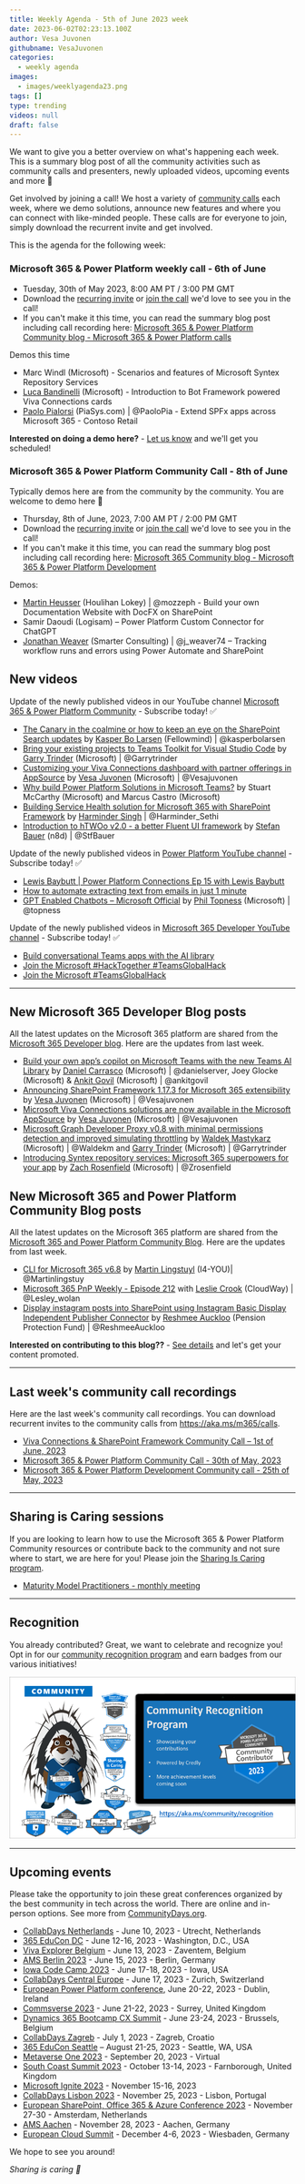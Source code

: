 ```yaml
---
title: Weekly Agenda - 5th of June 2023 week
date: 2023-06-02T02:23:13.100Z
author: Vesa Juvonen
githubname: VesaJuvonen
categories:
  - weekly agenda
images:
  - images/weeklyagenda23.png
tags: []
type: trending
videos: null
draft: false
---
```


We want to give you a better overview on what's happening each week. This is a summary blog post of all the community activities such as community calls and presenters, newly uploaded videos, upcoming events and more 🚀

Get involved by joining a call! We host a variety of [community calls](https://aka.ms/community/calls) each week, where we demo solutions, announce new features and where you can connect with like-minded people. These calls are for everyone to join, simply download the recurrent invite and get involved.

This is the agenda for the following week:

### Microsoft 365 & Power Platform weekly call - 6th of June

* Tuesday, 30th of May 2023, 8:00 AM PT / 3:00 PM GMT
* Download the [recurring invite](https://aka.ms/m365-dev-call) or [join the call](https://aka.ms/m365-dev-call-join) we'd love to see you in the call!
* If you can't make it this time, you can read the summary blog post including call recording here: [Microsoft 365 & Power Platform Community blog - Microsoft 365 & Power Platform calls](https://pnp.github.io/blog/categories/microsoft-365-platform-call/)

Demos this time

* Marc Windl (Microsoft) - Scenarios and features of Microsoft Syntex Repository Services
* [Luca Bandinelli](https://github.com/lucaband) (Microsoft) - Introduction to Bot Framework powered Viva Connections cards
* [Paolo Pialorsi](https://twitter.com/PaoloPia) (PiaSys.com) | @PaoloPia - Extend SPFx apps across Microsoft 365 - Contoso Retail

**Interested on doing a demo here?** - [Let us know](https://aka.ms/community/request/demo) and we'll get you scheduled!

### Microsoft 365 & Power Platform Community Call - 8th of June

Typically demos here are from the community by the community. You are welcome to demo here 👋

* Thursday, 8th of June, 2023, 7:00 AM PT / 2:00 PM GMT
* Download the [recurring invite](https://aka.ms/spdev-sig-call) or [join the call](https://aka.ms/spdev-sig-call-join) we'd love to see you in the call!
* If you can't make it this time, you can read the summary blog post including call recording here: [Microsoft 365 Community blog - Microsoft 365 & Power Platform Development](https://pnp.github.io/blog/categories/microsoft-365-and-power-platform-development-community-call/)

Demos: 

* [Martin Heusser](https://twitter.com/mozzeph) (Houlihan Lokey) | @mozzeph - Build your own Documentation Website with DocFX on SharePoint
* Samir Daoudi (Logisam) – Power Platform Custom Connector for ChatGPT
* [Jonathan Weaver](https://twitter.com/j_weaver74) (Smarter Consulting) | @j_weaver74 – Tracking workflow runs and errors using Power Automate and SharePoint 


## New videos 

Update of the newly published videos in our YouTube channel [Microsoft 365 & Power Platform Community](https://www.youtube.com/channel/UC_mKdhw-V6CeCM7gTo_Iy7w) - Subscribe today! ✅

* [The Canary in the coalmine or how to keep an eye on the SharePoint Search updates](https://www.youtube.com/watch?v=WWh6qF4UlJU) by [Kasper Bo Larsen](https://twitter.com/kasperbolarsen) (Fellowmind) | @kasperbolarsen  
* [Bring your existing projects to Teams Toolkit for Visual Studio Code](https://www.youtube.com/watch?v=xp8Mev6l3Qg) by [Garry Trinder](https://twitter.com/garrytrinder) (Microsoft) | @Garrytrinder
* [Customizing your Viva Connections dashboard with partner offerings in AppSource](https://www.youtube.com/watch?v=8wvJRtt-Sdk) by [Vesa Juvonen](https://twitter.com/vesajuvonen) (Microsoft) | @Vesajuvonen
* [Why build Power Platform Solutions in Microsoft Teams?](https://www.youtube.com/watch?v=AtW0kW-rzhU) by Stuart McCarthy (Microsoft) and Marcus Castro (Microsoft) 
* [Building Service Health solution for Microsoft 365 with SharePoint Framework](https://www.youtube.com/watch?v=uofMbYeLJfs) by [Harminder Singh](https://twitter.com/Harminder_Sethi) | @Harminder_Sethi
* [Introduction to hTWOo v2.0 - a better Fluent UI framework](https://www.youtube.com/watch?v=_W09-BGsQEo) by [Stefan Bauer](https://twitter.com/StfBauer) (n8d) | @StfBauer


Update of the newly published videos in [Power Platform YouTube channel](https://www.youtube.com/@mspowerplatform) - Subscribe today! ✅

* [Lewis Baybutt | Power Platform Connections Ep 15 with Lewis Baybutt](https://www.youtube.com/watch?v=BOwTYzfxZvo)
* [How to automate extracting text from emails in just 1 minute](https://www.youtube.com/watch?v=UchRykL7me8)
* [GPT Enabled Chatbots – Microsoft Official](https://www.youtube.com/watch?v=DvXO_Q3MrZA) by [Phil Topness](https://twitter.com/topness) (Microsoft) | @topness

Update of the newly published videos in [Microsoft 365 Developer YouTube channel](https://www.youtube.com/@Microsoft365Developer) - Subscribe today! ✅

* [Build conversational Teams apps with the AI library](https://www.youtube.com/watch?v=HWTTm58jg9A)
* [Join the Microsoft #HackTogether #TeamsGlobalHack](https://www.youtube.com/shorts/j3BvIetfSkM)
* [Join the Microsoft #TeamsGlobalHack](https://www.youtube.com/shorts/TCjWqcQkj7w)

---

## New Microsoft 365 Developer Blog posts

All the latest updates on the Microsoft 365 platform are shared from the [Microsoft 365 Developer blog](https://devblogs.microsoft.com/microsoft365dev/). Here are the updates from last week.

* [Build your own app’s copilot on Microsoft Teams with the new Teams AI Library](https://devblogs.microsoft.com/microsoft365dev/build-your-own-apps-copilot-on-microsoft-teams-with-the-new-teams-ai-library/) by [Daniel Carrasco](https://twitter.com/danielserver) (Microsoft) | @danielserver, Joey Glocke (Microsoft) & [Ankit Govil](https://twitter.com/ankitgovil) (Microsoft) | @ankitgovil
* [Announcing SharePoint Framework 1.17.3 for Microsoft 365 extensibility](https://devblogs.microsoft.com/microsoft365dev/announcing-sharepoint-framework-1-17-3-for-microsoft-365-extensibility/) by [Vesa Juvonen](https://twitter.com/vesajuvonen) (Microsoft) | @Vesajuvonen
* [Microsoft Viva Connections solutions are now available in the Microsoft AppSource](https://devblogs.microsoft.com/microsoft365dev/viva-connections-solutions-are-now-available-in-the-microsoft-appsource/) by [Vesa Juvonen](https://twitter.com/vesajuvonen) (Microsoft) | @Vesajuvonen
* [Microsoft Graph Developer Proxy v0.8 with minimal permissions detection and improved simulating throttling](https://devblogs.microsoft.com/microsoft365dev/microsoft-graph-developer-proxy-v0-8-with-minimal-permissions-detection-and-improved-simulating-throttling/) by [Waldek Mastykarz](https://twitter.com/waldekm) (Microsoft) | @Waldekm and [Garry Trinder](https://twitter.com/garrytrinder) (Microsoft) | @Garrytrinder
* [Introducing Syntex repository services: Microsoft 365 superpowers for your app](https://devblogs.microsoft.com/microsoft365dev/introducing-syntex-repository-services-microsoft-365-superpowers-for-your-app/) by [Zach Rosenfield](https://twitter.com/Zrosenfield) (Microsoft) | @Zrosenfield


## New Microsoft 365 and Power Platform Community Blog posts

All the latest updates on the Microsoft 365 platform are shared from the [Microsoft 365 and Power Platform Community Blog](https://pnp.github.io/blog/). Here are the updates from last week.

* [CLI for Microsoft 365 v6.8](https://pnp.github.io/blog/cli-for-microsoft-365/cli-for-microsoft-365-v6-8/) by [Martin Lingstuyl](https://twitter.com/martinlingstuyl) (I4-YOU)| @Martinlingstuy
* [Microsoft 365 PnP Weekly - Episode 212](https://pnp.github.io/blog/microsoft-365-pnp-weekly/episode-212/) with [Leslie Crook](https://twitter.com/Lesley_wolan) (CloudWay) | @Lesley_wolan
* [Display instagram posts into SharePoint using Instagram Basic Display Independent Publisher Connector](https://pnp.github.io/blog/post/instagrampostsintosharepoint/) by [Reshmee Auckloo](https://www.twitter.com/ReshmeeAuckloo) (Pension Protection Fund) | @ReshmeeAuckloo


**Interested on contributing to this blog??** - [See details](https://pnp.github.io/blog/post/contribute-blog/) and let's get your content promoted.

---

## Last week's community call recordings

Here are the last week's community call recordings. You can download recurrent invites to the community calls from https://aka.ms/m365/calls.

* [Viva Connections & SharePoint Framework Community Call – 1st of June, 2023](https://pnp.github.io/blog/microsoft-viva-and-spfx-community-call/2023-06-01/)
* [Microsoft 365 & Power Platform Community Call - 30th of May, 2023](https://pnp.github.io/blog/microsoft-365-platform-community-call/2023-05-30/)
* [Microsoft 365 & Power Platform Development Community call - 25th of May, 2023](https://pnp.github.io/blog/microsoft-365-and-power-platform-development-community-call/2023-05-25/)

---

## Sharing is Caring sessions

If you are looking to learn how to use the Microsoft 365 & Power Platform Community resources or contribute back to the community and not sure where to start, we are here for you! Please join the [Sharing Is Caring program](https://pnp.github.io/sharing-is-caring/).

* [Maturity Model Practitioners - monthly meeting](https://aka.ms/mm4m365/invite)

---

## Recognition

You already contributed? Great, we want to celebrate and recognize you! Opt in for our [community recognition program](https://pnp.github.io/recognitionprogram/) and earn badges from our various initiatives! 

![together-221201.png](images/community-recognization-program.png)

---

## Upcoming events

Please take the opportunity to join these great conferences organized by the best community in tech across the world. There are online and in-person options. See more from [CommunityDays.org](https://www.communitydays.org/).

* [CollabDays Netherlands](https://www.communitydays.org/event/2023-06-10/collabdays-netherlands-2023) - June 10, 2023 - Utrecht, Netherlands
* [365 EduCon DC](https://365educon.com/DC/) - June 12-16, 2023 - Washington, D.C., USA
* [Viva Explorer Belgium](https://www.communitydays.org/event/2023-06-13/viva-explorers-belgium) - June 13, 2023 - Zaventem, Belgium
* [AMS Berlin 2023](https://www.communitydays.org/event/2023-06-15/amsberlin-2023) - June 15, 2023 - Berlin, Germany
* [Iowa Code Camp 2023](https://www.communitydays.org/event/2023-06-17/iowa-code-camp-2023) - June 17-18, 2023 - Iowa, USA
* [CollabDays Central Europe](https://www.collabdays.org/2023-ce/) - June 17, 2023 - Zurich, Switzerland
* [European Power Platform conference](https://www.sharepointeurope.com/european-power-platform-conference/), June 20-22, 2023 - Dublin, Ireland
* [Commsverse 2023](https://www.communitydays.org/event/2023-06-21/commsverse-2023) - June 21-22, 2023 - Surrey, United Kingdom
* [Dynamics 365 Bootcamp CX Summit](https://www.communitydays.org/event/2023-06-23/dynamics-365-bootcamp-cx-summit) - June 23-24, 2023 - Brussels, Belgium
* [CollabDays Zagreb](https://www.communitydays.org/event/2023-07-01/collabdays-zagreb) - July 1, 2023 - Zagreb, Croatio
* [365 EduCon Seattle](https://365educon.com/Seattle/) – August 21-25, 2023 - Seattle, WA, USA
* [Metaverse One 2023](https://www.communitydays.org/event/2023-09-20/metaverse-one-2023) - September 20, 2023 - Virtual
* [South Coast Summit 2023](https://www.southcoastsummit.com/) - October 13-14, 2023 - Farnborough, United Kingdom
* [Microsoft Ignite 2023](https://ignite.microsoft.com/) - November 15-16, 2023
* [CollabDays Lisbon 2023](https://www.collabdays.org/2023-lisbon/) - November 25, 2023 - Lisbon, Portugal
* [European SharePoint, Office 365 & Azure Conference 2023](https://www.sharepointeurope.com/) - November 27-30 - Amsterdam, Netherlands
* [AMS Aachen](https://www.communitydays.org/event/2023-11-28/ams-aachen) - November 28, 2023 - Aachen, Germany
* [European Cloud Summit](https://www.cloudsummit.eu/) - December 4-6, 2023 - Wiesbaden, Germany

We hope to see you around!

_Sharing is caring 🧡_
